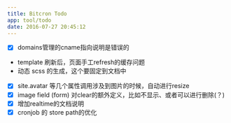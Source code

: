```yaml
---
title: Bitcron Todo
app: tool/todo
date: 2016-07-27 20:45:12
---
```


- [x] domains管理的cname指向说明是错误的
- template 刷新后，页面手工refresh的缓存问题
- 动态 scss 的生成，这个要固定到文档中
- [x] site.avatar 等几个属性调用涉及到图片的时候，自动进行resize
- [x] image field (form) 对clear的额外定义，比如不显示、或者可以进行删除(？)
- [x] 增加realtime的文档说明
- [x] cronjob 的 store path的优化